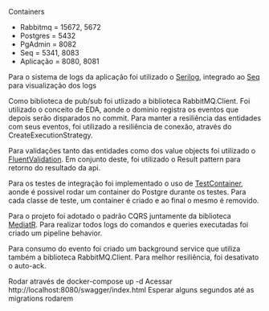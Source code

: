 Containers
  - Rabbitmq = 15672, 5672
  - Postgres = 5432
  - PgAdmin = 8082
  - Seq = 5341, 8083
  - Aplicação = 8080, 8081

Para o sistema de logs da aplicação foi utilizado o [Serilog](https://serilog.net), 
integrado ao [Seq](https://datalust.co/seq) para visualização dos logs 

Como biblioteca de pub/sub foi utlizado a biblioteca RabbitMQ.Client.
Foi utilizado o conceito de EDA, aonde o dominio registra os eventos que depois serão disparados no commit. 
Para manter a resiliência das entidades com seus eventos, foi utilizado a resiliência de conexão, através do CreateExecutionStrategy.

Para validações tanto das entidades como dos value objects foi utilizado o [FluentValidation](https://docs.fluentvalidation.net/en/latest/).
Em conjunto deste, foi utilizado o Result pattern para retorno do resultado da api.

Para os testes de integração foi implementado o uso de [TestContainer](https://testcontainers.com/), aonde é possivel rodar um 
container do Postgre durante os testes. Para cada classe de teste, um container é criado e ao final o mesmo é removido.

Para o projeto foi adotado o padrão CQRS juntamente da biblioteca [MediatR](https://github.com/jbogard/MediatR).
Para realizar todos logs do comandos e queries executadas foi criado um pipeline behavior.

Para consumo do evento foi criado um background service que utiliza também a biblioteca RabbitMQ.Client. Para melhor resiliência, foi desativato o auto-ack.

Rodar através de docker-compose up -d
Acessar http://localhost:8080/swagger/index.html
Esperar alguns segundos até as migrations rodarem
